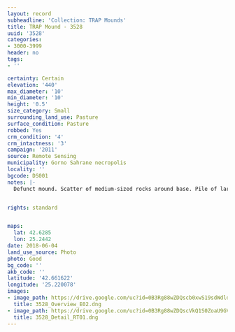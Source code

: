 ```yaml
---
layout: record
subheadline: 'Collection: TRAP Mounds'
title: TRAP Mound - 3528
uuid: '3528'
categories:
- 3000-3999
header: no
tags:
- ''

certainty: Certain
elevation: '440'
max_diameter: '10'
min_diameter: '10'
height: '0.5'
size_category: Small
surrounding_land_use: Pasture
surface_condition: Pasture
robbed: Yes
crm_condition: '4'
crm_intactness: '3'
campaign: '2011'
source: Remote Sensing
municipality: Gorno Sahrane necropolis
locality: ''
bgcode: DS001
notes: |-
  Defunct mound. Scatter of medium-sized rocks around base. Pile of large stones in robbers' trench1. Prior to destruction-0.8-0.9m tall. robbers' trench1 completely hollowed out mound.


rights: standard


maps:
  lat: 42.6285
  lon: 25.2442
date: 2018-06-04
land_use_source: Photo
photo: Good
bg_code: ''
akb_code: ''
latitude: '42.661622'
longitude: '25.220078'
images:
- image_path: https://drive.google.com/uc?id=0B3Rg88wZDQscb0xwS19sdWdldmc
  title: 3528_Overview_E02.dng
- image_path: https://drive.google.com/uc?id=0B3Rg88wZDQscVkQ1S0ZoaU9GVXM
  title: 3528_Detail_RT01.dng
---
```


